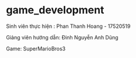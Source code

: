 # game_development
Sinh viên thực hiện : Phan Thanh Hoang - 17520519

Giảng viên hướng dẫn: Đinh Nguyễn Anh Dũng

Game: SuperMarioBros3
